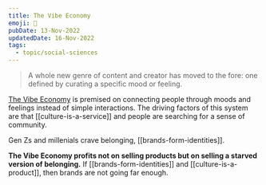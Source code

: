 ```yaml
---
title: The Vibe Economy
emoji: 🌈
pubDate: 13-Nov-2022
updatedDate: 16-Nov-2022
tags:
  - topic/social-sciences
---
```


> A whole new genre of content and creator has moved to the fore: one defined by curating a specific mood or feeling.

[The Vibe Economy](https://thinkforward.wearesocial.com/the-vibe-economy.html) is premised on connecting people through moods and feelings instead of simple interactions. The driving factors of this system are that [[culture-is-a-service]] and people are searching for a sense of community.

Gen Zs and millenials crave belonging, [[brands-form-identities]].

**The Vibe Economy profits not on selling products but on selling a starved version of belonging.** If [[brands-form-identities]] and [[culture-is-a-product]], then brands are not going far enough.